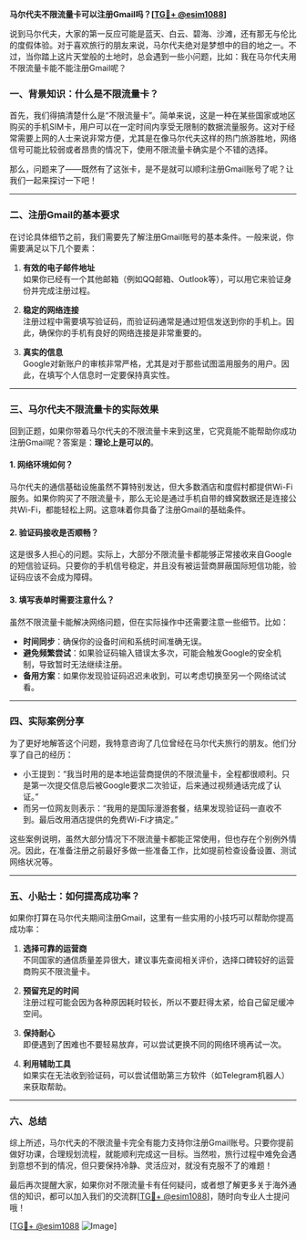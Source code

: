 **马尔代夫不限流量卡可以注册Gmail吗？[[TG💪+ @esim1088](https://t.me/s/esim1088)]**

说到马尔代夫，大家的第一反应可能是蓝天、白云、碧海、沙滩，还有那无与伦比的度假体验。对于喜欢旅行的朋友来说，马尔代夫绝对是梦想中的目的地之一。不过，当你踏上这片天堂般的土地时，总会遇到一些小问题，比如：我在马尔代夫用不限流量卡能不能注册Gmail呢？

### 一、背景知识：什么是不限流量卡？

首先，我们得搞清楚什么是“不限流量卡”。简单来说，这是一种在某些国家或地区购买的手机SIM卡，用户可以在一定时间内享受无限制的数据流量服务。这对于经常需要上网的人士来说非常方便，尤其是在像马尔代夫这样的热门旅游胜地，网络信号可能比较弱或者昂贵的情况下，使用不限流量卡确实是个不错的选择。

那么，问题来了——既然有了这张卡，是不是就可以顺利注册Gmail账号了呢？让我们一起来探讨一下吧！

---

### 二、注册Gmail的基本要求

在讨论具体细节之前，我们需要先了解注册Gmail账号的基本条件。一般来说，你需要满足以下几个要素：

1. **有效的电子邮件地址**  
   如果你已经有一个其他邮箱（例如QQ邮箱、Outlook等），可以用它来验证身份并完成注册过程。

2. **稳定的网络连接**  
   注册过程中需要填写验证码，而验证码通常是通过短信发送到你的手机上。因此，确保你的手机有良好的网络连接是非常重要的。

3. **真实的信息**  
   Google对新账户的审核非常严格，尤其是对于那些试图滥用服务的用户。因此，在填写个人信息时一定要保持真实性。

---

### 三、马尔代夫不限流量卡的实际效果

回到正题，如果你带着马尔代夫的不限流量卡来到这里，它究竟能不能帮助你成功注册Gmail呢？答案是：**理论上是可以的**。

#### 1. 网络环境如何？
马尔代夫的通信基础设施虽然不算特别发达，但大多数酒店和度假村都提供Wi-Fi服务。如果你购买了不限流量卡，那么无论是通过手机自带的蜂窝数据还是连接公共Wi-Fi，都能轻松上网。这意味着你具备了注册Gmail的基础条件。

#### 2. 验证码接收是否顺畅？
这是很多人担心的问题。实际上，大部分不限流量卡都能够正常接收来自Google的短信验证码。只要你的手机信号稳定，并且没有被运营商屏蔽国际短信功能，验证码应该不会成为障碍。

#### 3. 填写表单时需要注意什么？
虽然不限流量卡能解决网络问题，但在实际操作中还需要注意一些细节。比如：
- **时间同步**：确保你的设备时间和系统时间准确无误。
- **避免频繁尝试**：如果验证码输入错误太多次，可能会触发Google的安全机制，导致暂时无法继续注册。
- **备用方案**：如果你发现验证码迟迟未收到，可以考虑切换至另一个网络试试看。

---

### 四、实际案例分享

为了更好地解答这个问题，我特意咨询了几位曾经在马尔代夫旅行的朋友。他们分享了自己的经历：

- 小王提到：“我当时用的是本地运营商提供的不限流量卡，全程都很顺利。只是第一次提交信息后被Google要求二次验证，后来通过视频通话完成了认证。”
- 而另一位网友则表示：“我用的是国际漫游套餐，结果发现验证码一直收不到。最后改用酒店提供的免费Wi-Fi才搞定。”

这些案例说明，虽然大部分情况下不限流量卡都能正常使用，但也存在个别例外情况。因此，在准备注册之前最好多做一些准备工作，比如提前检查设备设置、测试网络状况等。

---

### 五、小贴士：如何提高成功率？

如果你打算在马尔代夫期间注册Gmail，这里有一些实用的小技巧可以帮助你提高成功率：

1. **选择可靠的运营商**  
   不同国家的通信质量差异很大，建议事先查阅相关评价，选择口碑较好的运营商购买不限流量卡。

2. **预留充足的时间**  
   注册过程可能会因为各种原因耗时较长，所以不要赶得太紧，给自己留足缓冲空间。

3. **保持耐心**  
   即便遇到了困难也不要轻易放弃，可以尝试更换不同的网络环境再试一次。

4. **利用辅助工具**  
   如果实在无法收到验证码，可以尝试借助第三方软件（如Telegram机器人）来获取帮助。

---

### 六、总结

综上所述，马尔代夫的不限流量卡完全有能力支持你注册Gmail账号。只要你提前做好功课，合理规划流程，就能顺利完成这一目标。当然啦，旅行过程中难免会遇到意想不到的情况，但只要保持冷静、灵活应对，就没有克服不了的难题！

最后再次提醒大家，如果你对不限流量卡有任何疑问，或者想了解更多关于海外通信的知识，都可以加入我们的交流群[[TG💪+ @esim1088](https://t.me/s/esim1088)]，随时向专业人士提问哦！

[[TG💪+ @esim1088](https://t.me/s/esim1088) ![Image](https://i.postimg.cc/4NQfJmqS/Snipaste-2025-05-13-00-14-12.png)]